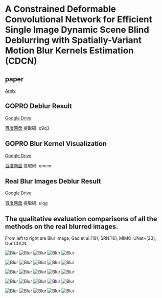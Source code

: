 # A Constrained Deformable Convolutional Network for Efficient Single Image Dynamic Scene Blind Deblurring with Spatially-Variant Motion Blur Kernels Estimation (CDCN)

## paper

[Arxiv](https://arxiv.org/pdf/2208.10711.pdf)

## GOPRO Deblur Result

[Google Drive](https://drive.google.com/drive/folders/1oNT-o9sAnLz1MLlKzZTmqvbUPXOr16Gy?usp=sharing)

[百度网盘](https://pan.baidu.com/s/1RUlLM1Ix9QqAuNUzJEs21Q) 提取码: q9q3

## GOPRO Blur Kernel Visualization

[Google Drive](https://drive.google.com/drive/folders/1GXHGNtNAj3YKTqdvIZNJUIZj6sEhBSEH?usp=sharing)

[百度网盘](https://pan.baidu.com/s/1Ve9SI72QxE4gMUTpr2FFeQ) 提取码: qmcm 

## Real Blur Images Deblur Result

[Google Drive](https://drive.google.com/drive/folders/1vTqepKHsaCDQOBg0frh6ubn4P_RsIeSI?usp=sharing)

[百度网盘](https://pan.baidu.com/s/1PwRybRiuWz8i5yuqv1Ttag) 提取码: ulqg

## The qualitative evaluation comparisons of all the methods on the real blurred images.

From left to right are  Blur image, Gao et al.[19], SRN[16], MIMO-UNet+[23], Our CDCN.

![Blur](./真实模糊图像/真实模糊图像-10/Blur10--concat.jpg "Blur")
![Blur](./真实模糊图像/真实模糊图像-10/Gao10--concat.jpg "Blur")
![Blur](./真实模糊图像/真实模糊图像-10/SRN10--concat.jpg "Blur")
![Blur](./真实模糊图像/真实模糊图像-10/MIMO+10--concat.jpg "Blur")
![Blur](./真实模糊图像/真实模糊图像-10/CDCN10--concat.jpg "Blur")

![Blur](./真实模糊图像/真实模糊图像-11/Blur11--concat.png "Blur")
![Blur](./真实模糊图像/真实模糊图像-11/Gao11--concat.png "Blur")
![Blur](./真实模糊图像/真实模糊图像-11/SRN11--concat.png "Blur")
![Blur](./真实模糊图像/真实模糊图像-11/MIMO+11--concat.png "Blur")
![Blur](./真实模糊图像/真实模糊图像-11/CDCN11--concat.png "Blur")

![Blur](./真实模糊图像/真实模糊图像-12/Blur12--concat.tif "Blur")
![Blur](./真实模糊图像/真实模糊图像-12/Gao12--concat.tif "Blur")
![Blur](./真实模糊图像/真实模糊图像-12/SRN12--concat.tif "Blur")
![Blur](./真实模糊图像/真实模糊图像-12/MIMO+12--concat.tif "Blur")
![Blur](./真实模糊图像/真实模糊图像-12/CDCN12--concat.tif "Blur")

![Blur](./真实模糊图像/真实模糊图像-13/Blur13--concat.png "Blur")
![Blur](./真实模糊图像/真实模糊图像-13/Gao13--concat.png "Blur")
![Blur](./真实模糊图像/真实模糊图像-13/SRN13--concat.png "Blur")
![Blur](./真实模糊图像/真实模糊图像-13/MIMO+13--concat.png "Blur")
![Blur](./真实模糊图像/真实模糊图像-13/CDCN13--concat.png "Blur")

![Blur](./真实模糊图像/真实模糊图像-14/Blur14--concat.jpg "Blur")
![Blur](./真实模糊图像/真实模糊图像-14/Gao14--concat.jpg "Blur")
![Blur](./真实模糊图像/真实模糊图像-14/SRN14--concat.jpg "Blur")
![Blur](./真实模糊图像/真实模糊图像-14/MIMO+14--concat.jpg "Blur")
![Blur](./真实模糊图像/真实模糊图像-14/CDCN14--concat.jpg "Blur")